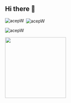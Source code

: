 ## Hi there 👋

<!--
**acepW/acepW** is a ✨ _special_ ✨ repository because its `README.md` (this file) appears on your GitHub profile.

Here are some ideas to get you started:

- 🔭 I’m currently working on ...
- 🌱 I’m currently learning ...
- 👯 I’m looking to collaborate on ...
- 🤔 I’m looking for help with ...
- 💬 Ask me about ...
- 📫 How to reach me: ...
- 😄 Pronouns: ...
- ⚡ Fun fact: ...
-->

<p><img align="left" src="https://github-readme-stats.vercel.app/api/top-langs?username=acepW&show_icons=true&locale=en&layout=compact&theme=dark" alt="acepW" /></p>
<p>&nbsp;<img align="center" src="https://github-readme-stats.vercel.app/api?username=acepW&show_icons=true&locale=en&theme=dark" alt="acepW" /></p>

<p><img align="center" src="https://github-readme-streak-stats.herokuapp.com/?user=acepW&&theme=dark" alt="acepW" /></p>
<a href="https://github.com/anuraghazra/github-readme-stats">
  <img height=200 align="center" src="https://github-readme-stats.vercel.app/api/wakatime?username=acepW" />
</a>
